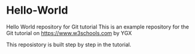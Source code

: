 # Hello-World
Hello World repository for Git tutorial
This is an example repository for the Git
tutorial on https://www.w3schools.com by YGX

This reposistory is built step by step in the tutorial.
